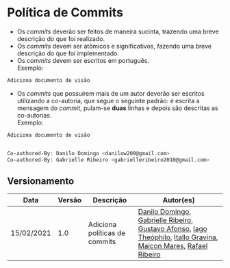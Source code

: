 # Política de Commits

- Os _commits_ deverão ser feitos de maneira sucinta, trazendo uma breve descrição do que foi realizado. 
- Os _commits_ devem ser atômicos e significativos, fazendo uma breve descrição do que foi implementado.
- Os _commits_ devem ser escritos em português.     
Exemplo:

```bash
Adiciona documento de visão
```   

- Os _commits_ que possuírem mais de um autor deverão ser escritos utilizando a co-autoria, que segue o seguinte padrão: é escrita a mensagem do _commit_, pulam-se **duas** linhas e depois são descritas as co-autorias.    
Exemplo:     


```bash
Adiciona documento de visão


Co-authored-By: Danilo Domingo <danilow200@gmail.com>
Co-authored-By: Gabrielle Ribeiro <gabrielleribeiro2010@gmail.com>
```

## Versionamento

| Data | Versão | Descrição | Autor(es) |
|------|------|------|------|
|15/02/2021|1.0|Adiciona políticas de commits|[Danilo Domingo](https://github.com/danilow200), [Gabrielle Ribeiro](https://github.com/Gabrielle-Ribeiro), [Gustavo Afonso](https://github.com/GustavoAPS), [Iago Theóphilo](https://github.com/IagoTheophilo), [Itallo Gravina](https://github.com/itallogravina), [Maicon Mares](https://github.com/MaiconMares), [Rafael Ribeiro](https://github.com/rafaelflarrn)|

